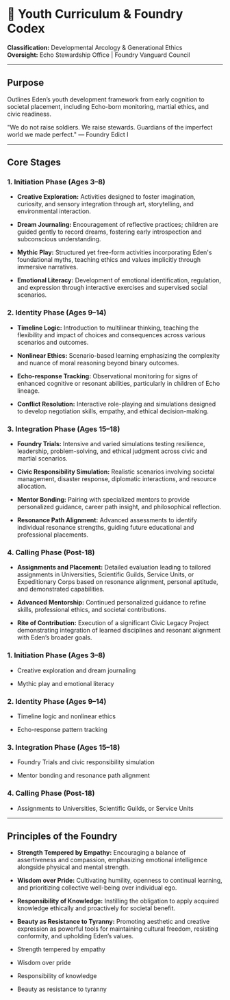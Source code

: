 # **🧒 Youth Curriculum & Foundry Codex**

**Classification:** Developmental Arcology & Generational Ethics  
 **Oversight:** Echo Stewardship Office | Foundry Vanguard Council

---

## **Purpose**

Outlines Eden’s youth development framework from early cognition to societal placement, including Echo-born monitoring, martial ethics, and civic readiness.

"We do not raise soldiers. We raise stewards. Guardians of the imperfect world we made perfect." — Foundry Edict I

---

## **Core Stages**

### **1\. Initiation Phase (Ages 3–8)**

* **Creative Exploration:** Activities designed to foster imagination, curiosity, and sensory integration through art, storytelling, and environmental interaction.

* **Dream Journaling:** Encouragement of reflective practices; children are guided gently to record dreams, fostering early introspection and subconscious understanding.

* **Mythic Play:** Structured yet free-form activities incorporating Eden's foundational myths, teaching ethics and values implicitly through immersive narratives.

* **Emotional Literacy:** Development of emotional identification, regulation, and expression through interactive exercises and supervised social scenarios.

### **2\. Identity Phase (Ages 9–14)**

* **Timeline Logic:** Introduction to multilinear thinking, teaching the flexibility and impact of choices and consequences across various scenarios and outcomes.

* **Nonlinear Ethics:** Scenario-based learning emphasizing the complexity and nuance of moral reasoning beyond binary outcomes.

* **Echo-response Tracking:** Observational monitoring for signs of enhanced cognitive or resonant abilities, particularly in children of Echo lineage.

* **Conflict Resolution:** Interactive role-playing and simulations designed to develop negotiation skills, empathy, and ethical decision-making.

### **3\. Integration Phase (Ages 15–18)**

* **Foundry Trials:** Intensive and varied simulations testing resilience, leadership, problem-solving, and ethical judgment across civic and martial scenarios.

* **Civic Responsibility Simulation:** Realistic scenarios involving societal management, disaster response, diplomatic interactions, and resource allocation.

* **Mentor Bonding:** Pairing with specialized mentors to provide personalized guidance, career path insight, and philosophical reflection.

* **Resonance Path Alignment:** Advanced assessments to identify individual resonance strengths, guiding future educational and professional placements.

### **4\. Calling Phase (Post-18)**

* **Assignments and Placement:** Detailed evaluation leading to tailored assignments in Universities, Scientific Guilds, Service Units, or Expeditionary Corps based on resonance alignment, personal aptitude, and demonstrated capabilities.

* **Advanced Mentorship:** Continued personalized guidance to refine skills, professional ethics, and societal contributions.

* **Rite of Contribution:** Execution of a significant Civic Legacy Project demonstrating integration of learned disciplines and resonant alignment with Eden’s broader goals.

### **1\. Initiation Phase (Ages 3–8)**

* Creative exploration and dream journaling

* Mythic play and emotional literacy

### **2\. Identity Phase (Ages 9–14)**

* Timeline logic and nonlinear ethics

* Echo-response pattern tracking

### **3\. Integration Phase (Ages 15–18)**

* Foundry Trials and civic responsibility simulation

* Mentor bonding and resonance path alignment

### **4\. Calling Phase (Post-18)**

* Assignments to Universities, Scientific Guilds, or Service Units

---

## **Principles of the Foundry**

* **Strength Tempered by Empathy:** Encouraging a balance of assertiveness and compassion, emphasizing emotional intelligence alongside physical and mental strength.

* **Wisdom over Pride:** Cultivating humility, openness to continual learning, and prioritizing collective well-being over individual ego.

* **Responsibility of Knowledge:** Instilling the obligation to apply acquired knowledge ethically and proactively for societal benefit.

* **Beauty as Resistance to Tyranny:** Promoting aesthetic and creative expression as powerful tools for maintaining cultural freedom, resisting conformity, and upholding Eden’s values.

* Strength tempered by empathy

* Wisdom over pride

* Responsibility of knowledge

* Beauty as resistance to tyranny

